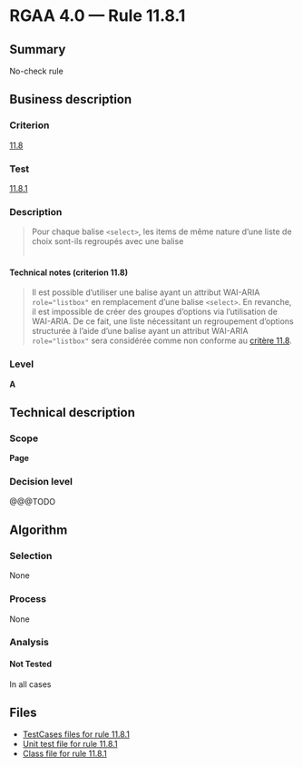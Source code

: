 # RGAA 4.0 — Rule 11.8.1

## Summary

No-check rule

## Business description

### Criterion

[11.8](https://www.numerique.gouv.fr/publications/rgaa-accessibilite/methode/criteres/#crit-11-8)

### Test

[11.8.1](https://www.numerique.gouv.fr/publications/rgaa-accessibilite/methode/criteres/#test-11-8-1)

### Description

> Pour chaque balise `<select>`, les items de même nature d’une liste de choix sont-ils regroupés avec une balise <optgroup>, si nécessaire ?

#### Technical notes (criterion 11.8)

> Il est possible d’utiliser une balise ayant un attribut WAI-ARIA `role="listbox"` en remplacement d’une balise `<select>`. En revanche, il est impossible de créer des groupes d’options via l’utilisation de WAI-ARIA. De ce fait, une liste nécessitant un regroupement d’options structurée à l’aide d’une balise ayant un attribut WAI-ARIA `role="listbox"` sera considérée comme non conforme au [critère 11.8](https://www.numerique.gouv.fr/publications/rgaa-accessibilite/methode/glossaire/#crit-11-8).

### Level

**A**


## Technical description

### Scope

**Page**

### Decision level

@@@TODO


## Algorithm

### Selection

None

### Process

None

### Analysis

#### Not Tested

In all cases


## Files

- [TestCases files for rule 11.8.1](https://gitlab.com/asqatasun/Asqatasun/-/tree/v5/rules/rules-rgaa4.0/src/test/resources/testcases/rgaa40/Rgaa40Rule110801/)
- [Unit test file for rule 11.8.1](https://gitlab.com/asqatasun/Asqatasun/-/blob/v5/rules/rules-rgaa4.0/src/test/java/org/asqatasun/rules/rgaa40/Rgaa40Rule110801Test.java)
- [Class file for rule 11.8.1](https://gitlab.com/asqatasun/Asqatasun/-/blob/v5/rules/rules-rgaa4.0/src/main/java/org/asqatasun/rules/rgaa40/Rgaa40Rule110801.java)


